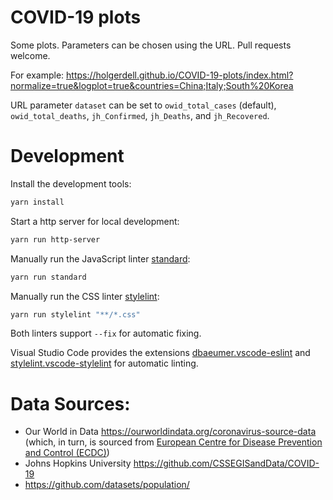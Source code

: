 # COVID-19 plots

Some plots. Parameters can be chosen using the URL. Pull requests welcome.

For example:
<https://holgerdell.github.io/COVID-19-plots/index.html?normalize=true&logplot=true&countries=China;Italy;South%20Korea>

URL parameter `dataset` can be set to `owid_total_cases` (default), `owid_total_deaths`, `jh_Confirmed`, `jh_Deaths`, and `jh_Recovered`.

# Development

Install the development tools:
```bash
yarn install
```

Start a http server for local development:
```bash
yarn run http-server
```

Manually run the JavaScript linter [standard](https://standardjs.com/):
```bash
yarn run standard
```

Manually run the CSS linter [stylelint](https://stylelint.io/):
```bash
yarn run stylelint "**/*.css"
```

Both linters support `--fix` for automatic fixing.

Visual Studio Code provides the extensions [dbaeumer.vscode-eslint](https://marketplace.visualstudio.com/items?itemName=dbaeumer.vscode-eslint) and [stylelint.vscode-stylelint](https://marketplace.visualstudio.com/items?itemName=stylelint.vscode-stylelint) for automatic linting.


# Data Sources:

- Our World in Data <https://ourworldindata.org/coronavirus-source-data> (which, in turn, is sourced from [European Centre for Disease Prevention and Control (ECDC)](https://www.ecdc.europa.eu/en/coronavirus))
- Johns Hopkins University <https://github.com/CSSEGISandData/COVID-19>
- <https://github.com/datasets/population/>
